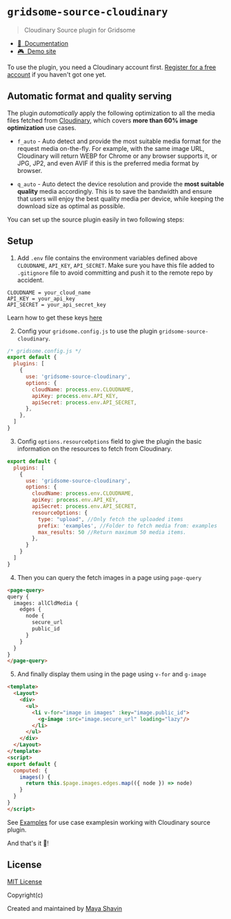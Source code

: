 # `gridsome-source-cloudinary`

> Cloudinary Source plugin for Gridsome

* [📖&nbsp; Documentation](https://gridsome-cloudinary.netlify.app/source-plugin)
* [🎮&nbsp; Demo site](https://gridsome-cloudinary.netlify.app/demo)

To use the plugin, you need a Cloudinary account first. [Register for a free account](https://cloudinary.com/users/register/free) if you haven't got one yet.

## Automatic format and quality serving

The plugin *automatically* apply the following optimization to all the media files fetched from [Cloudinary](https://cloudinary.com), which covers **more than 60% image optimization** use cases.

* `f_auto` - Auto detect and provide the most suitable media format for the request media on-the-fly. For example, with the same image URL, Cloudinary will return WEBP for Chrome or any browser supports it, or JPG, JP2, and even AVIF if this is the preferred media format by browser.

* `q_auto` - Auto detect the device resolution and provide the **most suitable quality** media accordingly. This is to save the bandwidth and ensure that users will enjoy the best quality media per device, while keeping the download size as optimal as possible.

You can set up the source plugin easily in two following steps:

## Setup

1. Add `.env` file contains the environment variables defined above `CLOUDNAME`, `API_KEY`, `API_SECRET`. Make sure you have this file added to `.gitignore` file to avoid committing and push it to the remote repo by accident.

  ```
  CLOUDNAME = your_cloud_name
  API_KEY = your_api_key
  API_SECRET = your_api_secret_key
  ```

  Learn how to get these keys [here](/source-plugin-options#apikey---required)

2. Config your `gridsome.config.js` to use the plugin `gridsome-source-cloudinary`.

  ```js
  /* gridsome.config.js */
  export default {
    plugins: [
      {
        use: 'gridsome-source-cloudinary',
        options: {
          cloudName: process.env.CLOUDNAME,
          apiKey: process.env.API_KEY,
          apiSecret: process.env.API_SECRET,
        },
      },
    ]
  }
  ```

3. Config `options.resourceOptions` field to give the plugin the basic information on the resources to fetch from Cloudinary.

  ```js
  export default {
    plugins: [
      {
        use: 'gridsome-source-cloudinary',
        options: {
          cloudName: process.env.CLOUDNAME,
          apiKey: process.env.API_KEY,
          apiSecret: process.env.API_SECRET,
          resourceOptions: {
            type: "upload", //Only fetch the uploaded items
            prefix: 'examples', //Folder to fetch media from: examples
            max_results: 50 //Return maximum 50 media items.
          },
        }
      }
    ]
  }
  ```

4. Then you can query the fetch images in a page using `page-query`

  ```html
  <page-query>
  query {
    images: allCldMedia {
      edges {
        node {
          secure_url
          public_id
        }
      }
    }
  }  
  </page-query>
  ```

5. And finally display them using in the page using `v-for` and `g-image`

  ```html
  <template>
    <Layout>
      <div>
        <ul>
          <li v-for="image in images" :key="image.public_id">
            <g-image :src="image.secure_url" loading="lazy"/>
          </li>
        </ul>
      </div>
    </Layout>
  </template>
  <script>
  export default {
    computed: {
      images() {
        return this.$page.images.edges.map(({ node }) => node)
      }
    }
  }
  </script>
  ```

See [Examples](https://gridsome-cloudinary.netlify.app/source-plugin-usage) for use case examplesin working with Cloudinary source plugin.

And that's it 🎉!

## License

[MIT License](https://github.com/mayashavin/gridsome-plugin-cloudinary/blob/master/LICENSE)

Copyright(c)

Created and maintained by [Maya Shavin](https://twitter.com/MayaShavin)